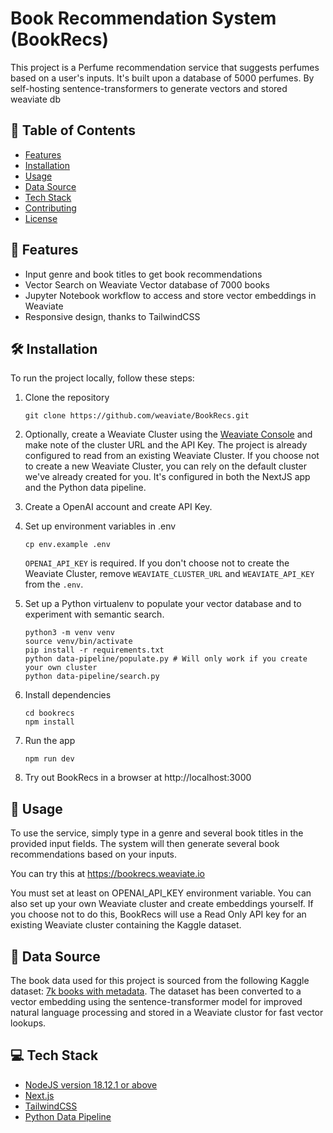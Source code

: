 # Book Recommendation System (BookRecs)

This project is a Perfume recommendation service that suggests perfumes based on a user's inputs. It's built upon a database of 5000 perfumes. By self-hosting sentence-transformers to generate vectors and stored weaviate db 

## 📑 Table of Contents

- [Features](#features)
- [Installation](#installation)
- [Usage](#usage)
- [Data Source](#data-source)
- [Tech Stack](#tech-stack)
- [Contributing](#contributing)
- [License](#license)

## 💫 Features

- Input genre and book titles to get book recommendations
- Vector Search on Weaviate Vector database of 7000 books
- Jupyter Notebook workflow to access and store vector embeddings in Weaviate
- Responsive design, thanks to TailwindCSS

## 🛠 Installation

To run the project locally, follow these steps:

1. Clone the repository
   ```
   git clone https://github.com/weaviate/BookRecs.git
   ```

2. Optionally, create a Weaviate Cluster using the [Weaviate Console](https://console.weaviate.cloud/) and make note of the cluster URL and the API Key. The project is already configured to read from an existing Weaviate Cluster. If you choose not to create a new Weaviate Cluster, you can rely on the default cluster we've already created for you. It's configured in both the NextJS app and the Python data pipeline. 

3. Create a OpenAI account and create API Key.

4. Set up environment variables in .env
   ```
   cp env.example .env
   ```
   `OPENAI_API_KEY` is required. If you don't choose not to create the Weaviate Cluster, remove `WEAVIATE_CLUSTER_URL` and `WEAVIATE_API_KEY` from the `.env`.

5. Set up a Python virtualenv to populate your vector database and to experiment with semantic search. 
   ```
   python3 -m venv venv 
   source venv/bin/activate
   pip install -r requirements.txt
   python data-pipeline/populate.py # Will only work if you create your own cluster
   python data-pipeline/search.py
   ```

6. Install dependencies
   ```
   cd bookrecs
   npm install
   ```
7. Run the app
   ```
   npm run dev
   ```
8. Try out BookRecs in a browser at http://localhost:3000


## 🧰 Usage

To use the service, simply type in a genre and several book titles in the provided input fields. The system will then generate several book recommendations based on your inputs.

You can try this at https://bookrecs.weaviate.io

You must set at least on OPENAI_API_KEY environment variable. You can also set up your own Weaviate cluster and create embeddings yourself. If you choose not to do this, BookRecs will use a Read Only API key for an existing Weaviate cluster containing the Kaggle dataset. 


## 💾 Data Source

The book data used for this project is sourced from the following Kaggle dataset: [7k books with metadata](https://www.kaggle.com/datasets/dylanjcastillo/7k-books-with-metadata). The dataset has been converted to a vector embedding using the sentence-transformer model for improved natural language processing and stored in a Weaviate clustor for fast vector lookups.

## 💻 Tech Stack

- [NodeJS version 18.12.1 or above](https://nodejs.org/)
- [Next.js](https://nextjs.org/)
- [TailwindCSS](https://tailwindcss.com/)
- [Python Data Pipeline](https://python.org/)
